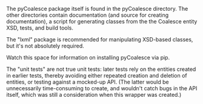 The pyCoalesce package itself is found in the pyCoalesce directory.  The 
other directories contain documentation (and source for creating
documentation), a script for generating classes from the the Coalesce entity
XSD, tests, and build tools.

The "lxml" package is recommended for manipulating XSD-based classes, but
it's not absolutely required.

Watch this space for information on installing pyCoalesce via pip.

The "unit tests" are not true unit tests:  later tests rely on the entities
created in earlier tests, thereby avoiding either repeated creation and 
deletion of entities, or testing against a mocked-up API.  (The latter would
be unnecessarily time-consuming to create, and wouldn't catch bugs in the API
itself, which was still a consideration when this wrapper was created.)